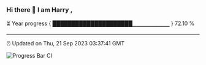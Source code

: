 ### Hi there 👋 I am Harry , 

⏳ Year progress { █████████████████████▁▁▁▁▁▁▁▁▁ } 72.10 %

---

⏰ Updated on Thu, 21 Sep 2023 03:37:41 GMT

![Progress Bar CI](https://github.com/duykhang68/duykhang68/workflows/Progress%20Bar%20CI/badge.svg)
